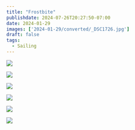 ```yaml
---
title: "Frostbite"
publishdate: 2024-07-26T20:27:50-07:00
date: 2024-01-29
images: ['2024-01-29/converted/_DSC1726.jpg']
draft: false
tags:
  - Sailing
---
```


![](2024-01-29/converted/_DSC1610.jpg)

![](2024-01-29/converted/_DSC1630.jpg)

![](2024-01-29/converted/_DSC1663.jpg)

![](2024-01-29/converted/_DSC1716.jpg)

![](2024-01-29/converted/_DSC1726.jpg)

![](2024-01-29/converted/_DSC1747.jpg)
